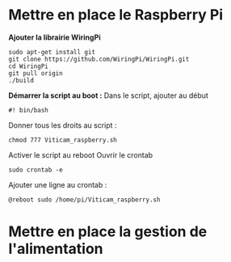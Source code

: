 # Mettre en place le Raspberry Pi
**Ajouter la librairie WiringPi**
```
sudo apt-get install git
git clone https://github.com/WiringPi/WiringPi.git
cd WiringPi
git pull origin
./build
```

**Démarrer la script au boot :**
Dans le script, ajouter au début 
```
#! bin/bash
```

Donner tous les droits au script :
```
chmod 777 Viticam_raspberry.sh
```
Activer le script au reboot
Ouvrir le crontab 
```
sudo crontab -e
```
Ajouter une ligne au crontab :
```
@reboot sudo /home/pi/Viticam_raspberry.sh
```




# Mettre en place la gestion de l'alimentation
